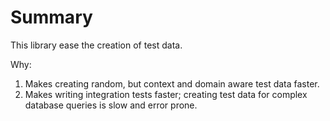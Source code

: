 # Summary

This library ease the creation of test data.

Why:

1. Makes creating random, but context and domain aware test data faster.
2. Makes writing integration tests faster; creating test data for complex database queries is slow and error prone.
